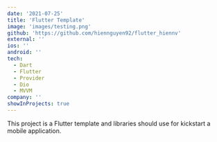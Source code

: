 ```yaml
---
date: '2021-07-25'
title: 'Flutter Template'
image: 'images/testing.png'
github: 'https://github.com/hiennguyen92/flutter_hiennv'
external: ''
ios: ''
android: ''
tech:
  - Dart
  - Flutter
  - Provider
  - Dio
  - MVVM
company: ''
showInProjects: true
---
```


This project is a Flutter template and libraries should use for kickstart a mobile application.